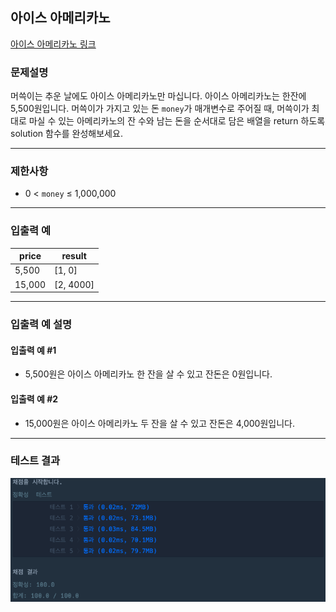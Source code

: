 ## 아이스 아메리카노

[아이스 아메리카노 링크](https://school.programmers.co.kr/learn/courses/30/lessons/120819)

### 문제설명

머쓱이는 추운 날에도 아이스 아메리카노만 마십니다. 아이스 아메리카노는 한잔에 5,500원입니다. 머쓱이가 가지고 있는 돈 `money`가 매개변수로 주어질 때, 머쓱이가 최대로
마실 수 있는 아메리카노의 잔 수와 남는 돈을 순서대로 담은 배열을 return 하도록 solution 함수를 완성해보세요.

---

### 제한사항

+ 0 < `money` ≤ 1,000,000

---

### 입출력 예

| price  | result    |
|--------|-----------|
| 5,500  | [1, 0]    |
| 15,000 | [2, 4000] |

---

### 입출력 예 설명

#### 입출력 예 #1

+ 5,500원은 아이스 아메리카노 한 잔을 살 수 있고 잔돈은 0원입니다.

#### 입출력 예 #2

+ 15,000원은 아이스 아메리카노 두 잔을 살 수 있고 잔돈은 4,000원입니다.

---

### 테스트 결과

![결과](./120819_결과.png)